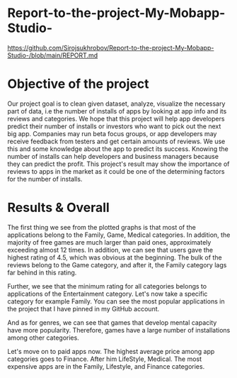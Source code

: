 # Report-to-the-project-My-Mobapp-Studio-
https://github.com/Sirojsukhrobov/Report-to-the-project-My-Mobapp-Studio-/blob/main/REPORT.md

# Objective of the project
Our project goal is to clean given dataset, analyze, visualize the necessary part of data, i.e the number of installs of apps by looking at app info and its reviews and categories. We hope that this project will help app developers predict their number of installs or investors who want to pick out the next big app. Companies may run beta focus groups, or app developers may receive feedback from testers and get certain amounts of reviews. We use this and some knowledge about the app to predict its success. Knowing the number of installs can help developers and business managers because they can predict the profit. This project's result may show the importance of reviews to apps in the market as it could be one of the determining factors for the number of installs.


# Results & Overall
The first thing we see from the plotted graphs is that most of the applications belong to the Family, Game, Medical categories. In addition, the majority of free games are much larger than paid ones, approximately exceeding almost 12 times. 
In addition, we can see that users gave the highest rating of 4.5, which was obvious at the beginning.
The bulk of the reviews belong to the Game category, and after it, the Family category lags far behind in this rating.

Further, we see that the minimum rating for all categories belongs to applications of the Entertainment category.
Let's now take a specific category for example Family. You can see the most popular applications in the project that I have pinned in my GitHub account.

And as for genres, we can see that games that develop mental capacity have more popularity.
Therefore, games have a large number of installations among other categories.

Let's move on to paid apps now.
The highest average price among app categories goes to Finance. After him LifeStyle, Medical.
The most expensive apps are in the Family, Lifestyle, and Finance categories.


